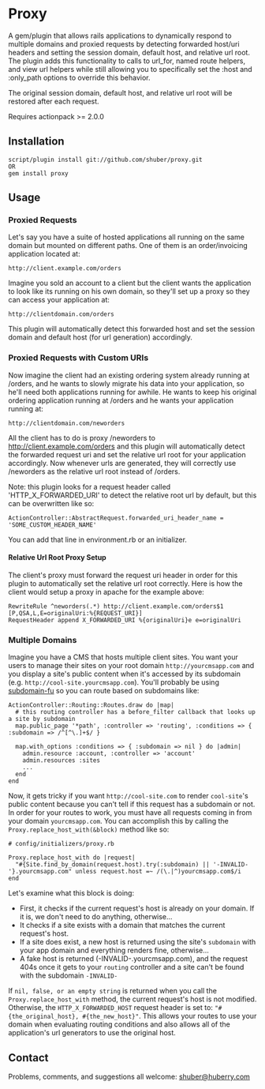 # Proxy

A gem/plugin that allows rails applications to dynamically respond to multiple domains and proxied requests by detecting forwarded host/uri headers and setting the session domain, default host, and relative url root. The plugin adds this functionality to calls to url\_for, named route helpers, and view url helpers while still allowing you to specifically set the :host and :only\_path options to override this behavior.

The original session domain, default host, and relative url root will be restored after each request.

Requires actionpack >= 2.0.0


## Installation

	script/plugin install git://github.com/shuber/proxy.git
	OR
	gem install proxy


## Usage

### Proxied Requests

Let's say you have a suite of hosted applications all running on the same domain but mounted on different paths. One of them is an order/invoicing application located at:

	http://client.example.com/orders

Imagine you sold an account to a client but the client wants the application to look like its running on his own domain, so they'll set up a proxy so they can access your application at:

	http://clientdomain.com/orders

This plugin will automatically detect this forwarded host and set the session domain and default host (for url generation) accordingly.


### Proxied Requests with Custom URIs

Now imagine the client had an existing ordering system already running at /orders, and he wants to slowly migrate his data into your application, so he'll need both applications running for awhile. He wants to keep his original ordering application running at /orders and he wants your application running at:

	http://clientdomain.com/neworders

All the client has to do is proxy /neworders to http://client.example.com/orders and this plugin will automatically detect the forwarded request uri and set the relative url root for your application accordingly. Now whenever urls are generated, they will correctly use /neworders as the relative url root instead of /orders.

Note: this plugin looks for a request header called 'HTTP\_X\_FORWARDED\_URI' to detect the relative root url by default, but this can be overwritten like so:

	ActionController::AbstractRequest.forwarded_uri_header_name = 'SOME_CUSTOM_HEADER_NAME'

You can add that line in environment.rb or an initializer.


#### Relative Url Root Proxy Setup

The client's proxy must forward the request uri header in order for this plugin to automatically set the relative url root correctly. Here is how the client would setup a proxy in apache for the example above:

	RewriteRule ^neworders(.*) http://client.example.com/orders$1 [P,QSA,L,E=originalUri:%{REQUEST_URI}]
	RequestHeader append X_FORWARDED_URI %{originalUri}e e=originalUri


### Multiple Domains

Imagine you have a CMS that hosts multiple client sites. You want your users to manage their sites on your root domain `http://yourcmsapp.com` and you display a site's public content when it's accessed by its subdomain (e.g. `http://cool-site.yourcmsapp.com`). You'll probably be using [subdomain-fu](http://github.com/mbleigh/subdomain-fu) so you can route based on subdomains like:

	ActionController::Routing::Routes.draw do |map|
	  # this routing controller has a before_filter callback that looks up a site by subdomain
	  map.public_page '*path', :controller => 'routing', :conditions => { :subdomain => /^[^\.]+$/ }
	
	  map.with_options :conditions => { :subdomain => nil } do |admin|
	    admin.resource :account, :controller => 'account'
	    admin.resources :sites
	    ...
	  end
	end

Now, it gets tricky if you want `http://cool-site.com` to render `cool-site`'s public content because you can't tell if this request has a subdomain or not. In order for your routes to work, you must have all requests coming in from your domain `yourcmsapp.com`. You can accomplish this by calling the `Proxy.replace_host_with(&block)` method like so:

	# config/initializers/proxy.rb
        
	Proxy.replace_host_with do |request|
	  "#{Site.find_by_domain(request.host).try(:subdomain) || '-INVALID-'}.yourcmsapp.com" unless request.host =~ /(\.|^)yourcmsapp.com$/i
	end

Let's examine what this block is doing:

* First, it checks if the current request's host is already on your domain. If it is, we don't need to do anything, otherwise...
* It checks if a site exists with a domain that matches the current request's host.
* If a site does exist, a new host is returned using the site's `subdomain` with your app domain and everything renders fine, otherwise...
* A fake host is returned (-INVALID-.yourcmsapp.com), and the request 404s once it gets to your `routing` controller and a site can't be found with the subdomain `-INVALID-`

If `nil, false, or an empty string` is returned when you call the `Proxy.replace_host_with` method, the current request's host is not modified. Otherwise, the `HTTP_X_FORWARDED_HOST` request header is set to: `"#{the_original_host}, #{the_new_host}"`. This allows your routes to use your domain when evaluating routing conditions and also allows all of the application's url generators to use the original host.


## Contact

Problems, comments, and suggestions all welcome: [shuber@huberry.com](mailto:shuber@huberry.com)